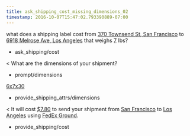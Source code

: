 ```yaml
---
title: ask_shipping_cost_missing_dimensions_02
timestamp: 2016-10-07T15:47:02.793390889-07:00
---
```


what does a shipping label cost from [370 Townsend St, San Francisco](from_address) to [6918 Melrose Ave, Los Angeles](to_address) that weighs [7](weight) lbs?
* ask_shipping/cost

< What are the dimensions of your shipment?
* prompt/dimensions

[6x7x30](dimensions)
* provide_shipping_attrs/dimensions

< It will cost [$7.80](amount-of-money/cost) to send your shipment from [San Francisco](from_city) to [Los Angeles](to_city) using [FedEx Ground](carrier).
* provide_shipping/cost
